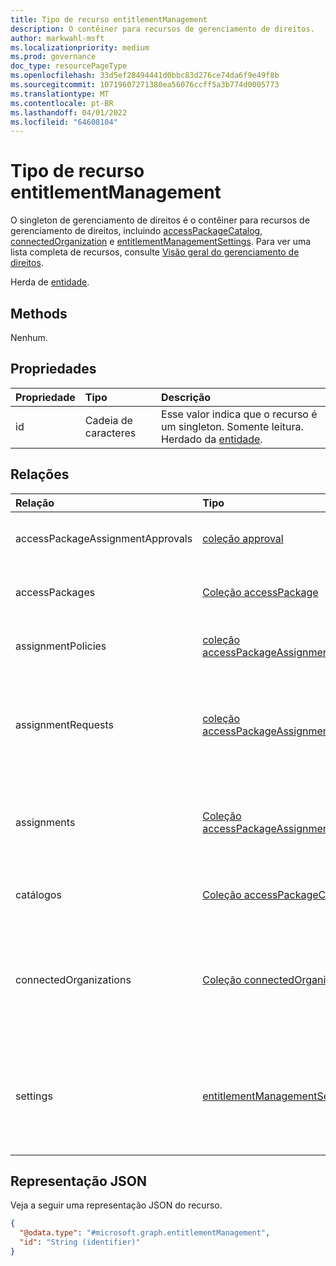 ```yaml
---
title: Tipo de recurso entitlementManagement
description: O contêiner para recursos de gerenciamento de direitos.
author: markwahl-msft
ms.localizationpriority: medium
ms.prod: governance
doc_type: resourcePageType
ms.openlocfilehash: 33d5ef28494441d0bbc83d276ce74da6f9e49f8b
ms.sourcegitcommit: 10719607271380ea56076ccff5a3b774d0005773
ms.translationtype: MT
ms.contentlocale: pt-BR
ms.lasthandoff: 04/01/2022
ms.locfileid: "64608104"
---
```

# <a name="entitlementmanagement-resource-type"></a>Tipo de recurso entitlementManagement

O singleton de gerenciamento de direitos é o contêiner para recursos de gerenciamento de direitos, incluindo [accessPackageCatalog](accesspackagecatalog.md), [connectedOrganization](connectedorganization.md) e [entitlementManagementSettings](entitlementmanagementsettings.md).  Para ver uma lista completa de recursos, consulte [Visão geral do gerenciamento de direitos](entitlementmanagement-overview.md).

Herda de [entidade](entity.md).

## <a name="methods"></a>Methods

Nenhum.

## <a name="properties"></a>Propriedades
|Propriedade|Tipo|Descrição|
|:---|:---|:---|
|id|Cadeia de caracteres|Esse valor indica que o recurso é um singleton. Somente leitura. Herdado da [entidade](entity.md).|

## <a name="relationships"></a>Relações
|Relação|Tipo|Descrição|
|:---|:---|:---|
|accessPackageAssignmentApprovals|[coleção approval](../resources/approval.md) | Estágios de aprovação para solicitações de atribuição.|
|accessPackages|[Coleção accessPackage](../resources/accesspackage.md)|Representa objetos do pacote de acesso.|
|assignmentPolicies|[coleção accessPackageAssignmentPolicy](../resources/accesspackageassignmentpolicy.md)|Políticas de atribuição de pacote de acesso.|
|assignmentRequests|[coleção accessPackageAssignmentRequest](../resources/accesspackageassignmentrequest.md)|Representa solicitações de atribuição de pacote de acesso criadas por ou em nome de um usuário.|
|assignments|[Coleção accessPackageAssignment](../resources/accesspackageassignment.md)| Representa a concessão de um pacote de acesso a um assunto (usuário ou grupo).|
|catálogos|[Coleção accessPackageCatalog](../resources/accesspackagecatalog.md)| Representa uma coleção de pacotes de acesso.|
|connectedOrganizations|[Coleção connectedOrganization](../resources/connectedorganization.md)|Representa referências a um diretório ou domínio de outra organização cujos usuários podem solicitar acesso.|
|settings|[entitlementManagementSettings](../resources/entitlementmanagementsettings.md)| Representa as configurações que controlam o comportamento do gerenciamento de direitos do Azure AD.|

## <a name="json-representation"></a>Representação JSON
Veja a seguir uma representação JSON do recurso.
<!-- {
  "blockType": "resource",
  "keyProperty": "id",
  "@odata.type": "microsoft.graph.entitlementManagement",
  "openType": false
}
-->
``` json
{
  "@odata.type": "#microsoft.graph.entitlementManagement",
  "id": "String (identifier)"
}
```


